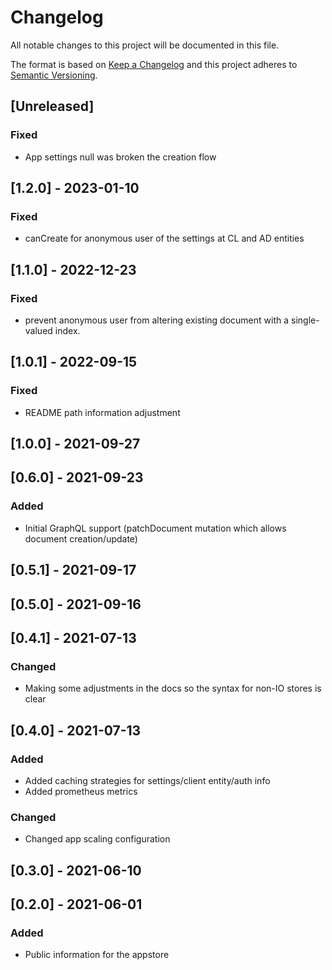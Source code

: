 # Changelog

All notable changes to this project will be documented in this file.

The format is based on [Keep a Changelog](http://keepachangelog.com/en/1.0.0/)
and this project adheres to [Semantic Versioning](http://semver.org/spec/v2.0.0.html).

## [Unreleased]

### Fixed
- App settings null was broken the creation flow

## [1.2.0] - 2023-01-10

### Fixed
- canCreate for anonymous user of the settings at CL and AD entities

## [1.1.0] - 2022-12-23
### Fixed
- prevent anonymous user from altering existing document with a single-valued index.

## [1.0.1] - 2022-09-15
### Fixed
- README path information adjustment

## [1.0.0] - 2021-09-27

## [0.6.0] - 2021-09-23

### Added
- Initial GraphQL support (patchDocument mutation which allows document creation/update)

## [0.5.1] - 2021-09-17

## [0.5.0] - 2021-09-16

## [0.4.1] - 2021-07-13

### Changed
- Making some adjustments in the docs so the syntax for non-IO stores is clear

## [0.4.0] - 2021-07-13
### Added
- Added caching strategies for settings/client entity/auth info
- Added prometheus metrics

### Changed
- Changed app scaling configuration

## [0.3.0] - 2021-06-10

## [0.2.0] - 2021-06-01
### Added
- Public information for the appstore
